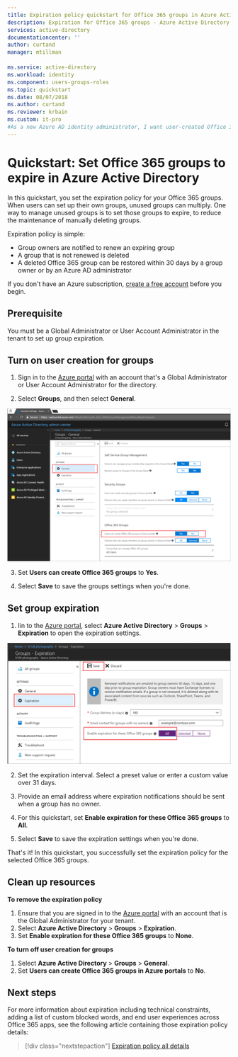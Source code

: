```yaml
---
title: Expiration policy quickstart for Office 365 groups in Azure Active Directory | Microsoft Docs
description: Expiration for Office 365 groups - Azure Active Directory
services: active-directory
documentationcenter: ''
author: curtand
manager: mtillman

ms.service: active-directory
ms.workload: identity
ms.component: users-groups-roles
ms.topic: quickstart
ms.date: 08/07/2018
ms.author: curtand
ms.reviewer: krbain
ms.custom: it-pro
#As a new Azure AD identity administrator, I want user-created Office 365 groups in my tenant to expire so I can reduce the number of unused groups.
---
```

# Quickstart: Set Office 365 groups to expire in Azure Active Directory

In this quickstart, you set the expiration policy for your Office 365 groups. When users can set up their own groups, unused groups can multiply. One way to manage unused groups is to set those groups to expire, to reduce the maintenance of manually deleting groups.

Expiration policy is simple:

* Group owners are notified to renew an expiring group
* A group that is not renewed is deleted
* A deleted Office 365 group can be restored within 30 days by a group owner or by an Azure AD administrator

If you don't have an Azure subscription, [create a free account](https://azure.microsoft.com/free/) before you begin.

## Prerequisite

You must be a Global Administrator or User Account Administrator in the tenant to set up group expiration.

## Turn on user creation for groups

1. Sign in to the [Azure portal](https://portal.azure.com) with an account that's a Global Administrator or User Account Administrator for the directory.

2. Select **Groups**, and then select **General**.
  
  ![Self-service group settings](./media/groups-quickstart-expiration/self-service-settings.png)

3. Set  **Users can create Office 365 groups** to **Yes**.

4. Select **Save** to save the groups settings when you're done.

## Set group expiration

1. Iin to the [Azure portal](https://portal.azure.com), select **Azure Active Directory** > **Groups** > **Expiration** to open the expiration settings.
  
  ![Expiration settings](./media/groups-quickstart-expiration/expiration-settings.png)

2. Set the expiration interval. Select a preset value or enter a custom value over 31 days. 

3. Provide an email address where expiration notifications should be sent when a group has no owner.

4. For this quickstart, set **Enable expiration for these Office 365 groups** to **All**.

5. Select **Save** to save the expiration settings when you're done.

That's it! In this quickstart, you successfully set the expiration policy for the selected Office 365 groups.

## Clean up resources

**To remove the expiration policy**

1. Ensure that you are signed in to the [Azure portal](https://portal.azure.com) with an account that is the Global Administrator for your tenant.
2. Select **Azure Active Directory** > **Groups** > **Expiration**.
3. Set **Enable expiration for these Office 365 groups** to **None**.

**To turn off user creation for groups**

1. Select **Azure Active Directory** > **Groups** > **General**. 
2. Set **Users can create Office 365 groups in Azure portals** to **No**.

## Next steps

For more information about expiration including technical constraints, adding a list of custom blocked words, and end user experiences across Office 365 apps, see the following article containing those expiration policy details:

> [!div class="nextstepaction"]
> [Expiration policy all details](groups-lifecycle.md)